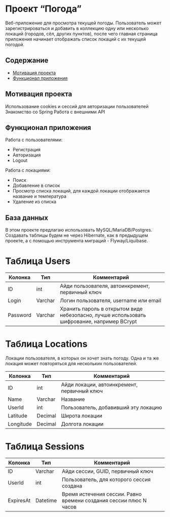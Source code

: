 # Проект “Погода” #
Веб-приложение для просмотра текущей погоды. Пользователь может зарегистрироваться и добавить в коллекцию одну или несколько локаций (городов, сёл, других пунктов), после чего главная страница приложения начинает отображать список локаций с их текущей погодой.

## Содержание
- [Мотивация проекта](#мотивация-проекта)
- [Функционал приложения](#функционал-приложения)
  
## Мотивация проекта
Использование cookies и сессий для авторизации пользователей
Знакомство со Spring
Работа с внешними API

## Функционал приложения
Работа с пользователями:
- Регистрация
- Авторизация
- Logout
  
Работа с локациями:
- Поиск
- Добавление в список
- Просмотр списка локаций, для каждой локации отображается название и температура
- Удаление из списка
## База данных
В этом проекте предлагаю использовать MySQL/MariaDB/Postgres. Создавать таблицы будем не через Hibernate, как в предыдущем проекте, а с помощью инструмента миграций - Flyway/Liquibase.

# Таблица Users
| Колонка	| Тип	| Комментарий |
| ------- | --- | ----------- |
| ID	| int	| Айди пользователя, автоинкремент, первичный ключ |
| Login	| Varchar	| Логин пользователя, username или email |
| Password	| Varchar	| Хранить пароль в открытом виде небезопасно, лучше использовать шифрование, например BCrypt |

# Таблица Locations 
Локации пользователя, в которых он хочет знать погоду. Одна и та же локация может повторяться для нескольких пользователей.

| Колонка	| Тип	| Комментарий |
| ------- | --- | ----------- |
| ID |	int |	Айди локации, автоинкремент, первичный ключ |
| Name	| Varchar	| Название |
| UserId	| int	| Пользователь, добавивший эту локацию |
| Latitude	| Decimal	| Широта локации |
| Longitude	| Decimal	| Долгота локации |

# Таблица Sessions
| Колонка	| Тип	| Комментарий |
| ------- | --- | ----------- |
| ID	| Varchar	| Айди сессии, GUID, первичный ключ |
| UserId	| int	| Пользователь, для которого сессия создана |
| ExpiresAt |	Datetime	| Время истечения сессии. Равно времени создания сессии плюс N часов |
